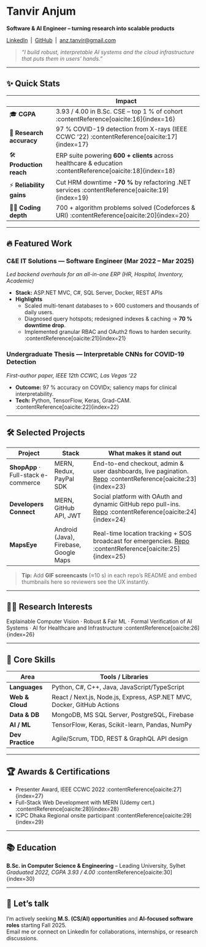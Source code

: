 # Tanvir Anjum  
**Software & AI Engineer – turning research into scalable products**  

[LinkedIn](https://www.linkedin.com/in/tanvir-anjum111/) | [GitHub](https://github.com/tanviranjum1) | anz.tanvir@gmail.com  

> *“I build robust, interpretable AI systems and the cloud infrastructure that puts them in users’ hands.”*

---

## ✨ Quick Stats
|   | Impact |
|---|---|
| 🎓 **CGPA** | 3.93 / 4.00 in B.Sc. CSE – top 1 % of cohort :contentReference[oaicite:16]{index=16} |
| 🤖 **Research accuracy** | 97 % COVID-19 detection from X-rays (IEEE CCWC ’22) :contentReference[oaicite:17]{index=17} |
| 🛠 **Production reach** | ERP suite powering **600 + clients** across healthcare & education :contentReference[oaicite:18]{index=18} |
| ⚡ **Reliability gains** | Cut HRM downtime **-70 %** by refactoring .NET services :contentReference[oaicite:19]{index=19} |
| 👨‍💻 **Coding depth** | 700 + algorithm problems solved (Codeforces & URI) :contentReference[oaicite:20]{index=20} |

---

## 🔥 Featured Work

### C&E IT Solutions — Software Engineer (Mar 2022 – Mar 2025)
*Led backend overhauls for an all-in-one ERP (HR, Hospital, Inventory, Academic)*  
* **Stack:** ASP.NET MVC, C#, SQL Server, Docker, REST APIs  
* **Highlights**
  * Scaled multi-tenant databases to > 600 customers and thousands of daily users.  
  * Diagnosed query hotspots; redesigned indexes & caching → **70 % downtime drop**.  
  * Implemented granular RBAC and OAuth2 flows to harden security. :contentReference[oaicite:21]{index=21}

### Undergraduate Thesis — Interpretable CNNs for COVID-19 Detection
*First-author paper, IEEE 12th CCWC, Las Vegas ’22*  
* **Outcome:** 97 % accuracy on COVIDx; saliency maps for clinical interpretability.  
* **Tech:** Python, TensorFlow, Keras, Grad-CAM. :contentReference[oaicite:22]{index=22}

---

## 🛠 Selected Projects

| Project | Stack | What makes it stand out |
|---|---|---|
| **ShopApp** · Full-stack e-commerce | MERN, Redux, PayPal SDK | End-to-end checkout, admin & user dashboards, live pagination. [Repo](https://github.com/tanviranjum1/ShopApp) :contentReference[oaicite:23]{index=23} |
| **Developers Connect** | MERN, GitHub API, JWT | Social platform with OAuth and dynamic GitHub repo pull-ins. [Repo](https://github.com/tanviranjum1/developersApp) :contentReference[oaicite:24]{index=24} |
| **MapsEye** | Android (Java), Firebase, Google Maps | Real-time location tracking + SOS broadcast for emergencies. [Repo](https://github.com/tanviranjum1/TrackApplication) :contentReference[oaicite:25]{index=25} |

> **Tip:** Add **GIF screencasts** (≈10 s) in each repo’s README and embed thumbnails here so reviewers see the UX instantly.

---

## 🧑‍🔬 Research Interests  
Explainable Computer Vision · Robust & Fair ML · Formal Verification of AI Systems · AI for Healthcare and Infrastructure :contentReference[oaicite:26]{index=26}  

---

## 🧰 Core Skills

| Area | Tools / Libraries |
|---|---|
| **Languages** | Python, C#, C++, Java, JavaScript/TypeScript |
| **Web & Cloud** | React / Next.js, Node.js, Express, ASP.NET MVC, Docker, GitHub Actions |
| **Data & DB** | MongoDB, MS SQL Server, PostgreSQL, Firebase |
| **AI / ML** | TensorFlow, Keras, Scikit-learn, Pandas, NumPy |
| **Dev Practice** | Agile/Scrum, TDD, REST & GraphQL API design |

---

## 🏆 Awards & Certifications
* Presenter Award, IEEE CCWC 2022 :contentReference[oaicite:27]{index=27}  
* Full-Stack Web Development with MERN (Udemy cert.) :contentReference[oaicite:28]{index=28}  
* ICPC Dhaka Regional onsite participant :contentReference[oaicite:29]{index=29}  

---

## 📚 Education
**B.Sc. in Computer Science & Engineering** – Leading University, Sylhet  
*Graduated 2022, CGPA 3.93 / 4.00* :contentReference[oaicite:30]{index=30}  

---

## 🤝 Let’s talk
I’m actively seeking **M.S. (CS/AI) opportunities** and **AI-focused software roles** starting Fall 2025.  
Email me or connect on LinkedIn for collaborations, internships, or research discussions.

